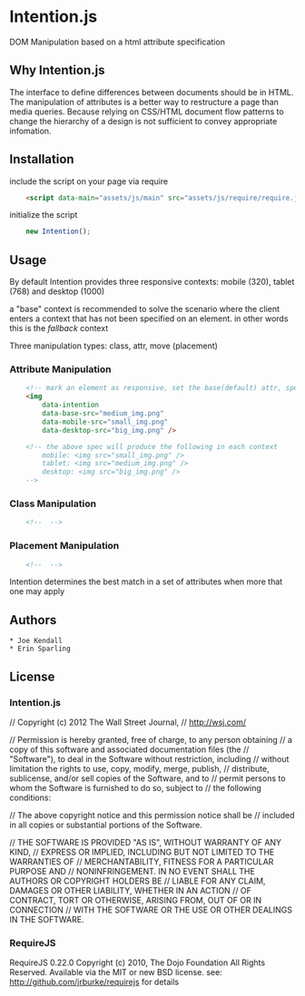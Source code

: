 # Intention.js

DOM Manipulation based on a html attribute specification

## Why Intention.js

The interface to define differences between documents should be in HTML. The manipulation of attributes is a better way to restructure a page than media queries. Because relying on CSS/HTML document flow patterns to change the hierarchy of a design is not sufficient to convey appropriate infomation. 

## Installation

include the script on your page via require
```html
	<script data-main="assets/js/main" src="assets/js/require/require.js"></script>
```
initialize the script
```javascript
	new Intention();
```

## Usage

By default Intention provides three responsive contexts: mobile (320), tablet (768) and desktop (1000)

a "base" context is recommended to solve the scenario where the client enters a context that has not been specified on an element. in other words this is the *fallback* context

Three manipulation types: class, attr, move (placement) 

### Attribute Manipulation
```html
	<!-- mark an element as responsive, set the base(default) attr, specify which image to load in a given context -->
	<img 
		data-intention 
		data-base-src="medium_img.png" 
		data-mobile-src="small_img.png"
		data-desktop-src="big_img.png" />

	<!-- the above spec will produce the following in each context
		mobile: <img src="small_img.png" />
		tablet: <img src="medium_img.png" />
		desktop: <img src="big_img.png" />
	-->
```

### Class Manipulation
```html
	<!--  -->
```

### Placement Manipulation
```html
	<!--  -->
```
Intention determines the best match in a set of attributes when more that one may apply




## Authors
	
	* Joe Kendall
	* Erin Sparling


## License

### Intention.js

// Copyright (c) 2012 The Wall Street Journal, 
// http://wsj.com/

// Permission is hereby granted, free of charge, to any person obtaining
// a copy of this software and associated documentation files (the
// "Software"), to deal in the Software without restriction, including
// without limitation the rights to use, copy, modify, merge, publish,
// distribute, sublicense, and/or sell copies of the Software, and to
// permit persons to whom the Software is furnished to do so, subject to
// the following conditions:

// The above copyright notice and this permission notice shall be
// included in all copies or substantial portions of the Software.

// THE SOFTWARE IS PROVIDED "AS IS", WITHOUT WARRANTY OF ANY KIND,
// EXPRESS OR IMPLIED, INCLUDING BUT NOT LIMITED TO THE WARRANTIES OF
// MERCHANTABILITY, FITNESS FOR A PARTICULAR PURPOSE AND
// NONINFRINGEMENT. IN NO EVENT SHALL THE AUTHORS OR COPYRIGHT HOLDERS BE
// LIABLE FOR ANY CLAIM, DAMAGES OR OTHER LIABILITY, WHETHER IN AN ACTION
// OF CONTRACT, TORT OR OTHERWISE, ARISING FROM, OUT OF OR IN CONNECTION
// WITH THE SOFTWARE OR THE USE OR OTHER DEALINGS IN THE SOFTWARE.


### RequireJS 

RequireJS 0.22.0 Copyright (c) 2010, The Dojo Foundation All Rights Reserved.
Available via the MIT or new BSD license.
see: http://github.com/jrburke/requirejs for details
